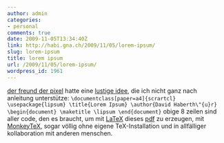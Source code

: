 ```yaml
---
author: admin
categories:
- personal
comments: true
date: 2009-11-05T13:34:40Z
link: http://habi.gna.ch/2009/11/05/lorem-ipsum/
slug: lorem-ipsum
title: lorem ipsum
url: /2009/11/05/lorem-ipsum/
wordpress_id: 1961
---
```


[der freund der pixel](http://www.pixelfreund.ch/) hatte eine [lustige idee](http://www.pixelfreund.ch/loremipsum/), die ich nicht ganz nach anleitung unterstütze:
`
\documentclass[paper=a4]{scrartcl}
\usepackage{lipsum}
\title{Lorem Ipsum}
\author{David Haberth\"{u}r}
\begin{document}
\maketitle
\lipsum
\end{document}
`
obige 8 zeilen sind aller code, den es braucht, um mit [LaTeX](http://www.latex-project.org/) dieses [pdf](http://monkeytex.bradcater.webfactional.com/editor/pdf/?uid=3902) zu erzeugen, mit [MonkeyTeX](http://monkeytex.bradcater.webfactional.com/editor/), sogar völlig ohne eigene TeX-Installation und in allfälliger kollaboration mit anderen menschen.
